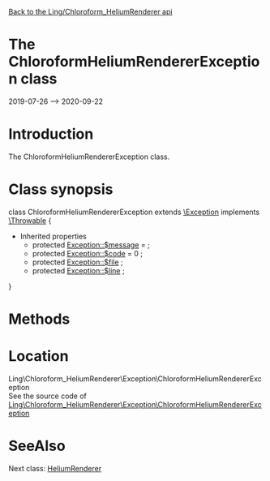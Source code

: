 [Back to the Ling/Chloroform_HeliumRenderer api](https://github.com/lingtalfi/Chloroform_HeliumRenderer/blob/master/doc/api/Ling/Chloroform_HeliumRenderer.md)



The ChloroformHeliumRendererException class
================
2019-07-26 --> 2020-09-22






Introduction
============

The ChloroformHeliumRendererException class.



Class synopsis
==============


class <span class="pl-k">ChloroformHeliumRendererException</span> extends [\Exception](http://php.net/manual/en/class.exception.php) implements [\Throwable](http://php.net/manual/en/class.throwable.php) {

- Inherited properties
    - protected  [Exception::$message](#property-message) =  ;
    - protected  [Exception::$code](#property-code) = 0 ;
    - protected  [Exception::$file](#property-file) ;
    - protected  [Exception::$line](#property-line) ;

}






Methods
==============






Location
=============
Ling\Chloroform_HeliumRenderer\Exception\ChloroformHeliumRendererException<br>
See the source code of [Ling\Chloroform_HeliumRenderer\Exception\ChloroformHeliumRendererException](https://github.com/lingtalfi/Chloroform_HeliumRenderer/blob/master/Exception/ChloroformHeliumRendererException.php)



SeeAlso
==============
Next class: [HeliumRenderer](https://github.com/lingtalfi/Chloroform_HeliumRenderer/blob/master/doc/api/Ling/Chloroform_HeliumRenderer/HeliumRenderer.md)<br>
